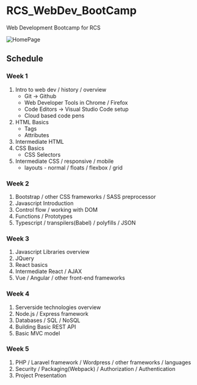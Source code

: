 # RCS_WebDev_BootCamp
Web Development Bootcamp for RCS

![HomePage](https://valrcs.github.io/RCS_WebDev_BootCamp/)

## Schedule

### Week 1
1. Intro to web dev / history / overview
   * Git -> Github
   * Web Developer Tools in Chrome / Firefox
   * Code Editors -> Visual Studio Code setup
   * Cloud based code pens
2. HTML Basics
   * Tags
   * Attributes
3. Intermediate HTML
4. CSS Basics
   * CSS Selectors
5. Intermediate CSS / responsive / mobile
   * layouts - normal / floats / flexbox / grid

### Week 2
1. Bootstrap / other CSS frameworks / SASS preprocessor
2. Javascript Introduction
3. Control flow / working with DOM 
4. Functions / Prototypes
5. Typescript / transpilers(Babel) / polyfills / JSON


### Week 3
1. Javascript Libraries overview
2. JQuery
3. React basics
4. Intermediate React  / AJAX
5. Vue / Angular / other front-end frameworks


### Week 4
1. Serverside technologies overview
2. Node.js / Express framework
3. Databases / SQL / NoSQL
4. Building Basic REST API
5. Basic MVC model

### Week 5
1. PHP / Laravel framework / Wordpress / other frameworks / languages
2. Security / Packaging(Webpack) / Authorization / Authentication
3. Project Presentation

